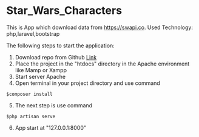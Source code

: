 # Star_Wars_Characters
 
This is App which download data from https://swapi.co.
Used Technology: php,laravel,bootstrap

The following steps to start the application:
1. Download repo from Github
[Link](https://github.com/xDarekM/Star_Wars_Characters.git)
2. Place the project in the "htdocs" directory in the Apache environment like Mamp or Xampp
3. Start server Apache 
4. Open terminal in your project directory and use command
```
$composer install
```
5. The next step is use command 
```
$php artisan serve
```
6. App start at "127.0.0.1:8000" 
